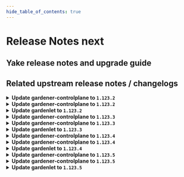 ```yaml
---
hide_table_of_contents: true
---
```


# Release Notes next

## Yake release notes and upgrade guide

## Related upstream release notes / changelogs


<details>
<summary><b>Update gardener-controlplane to <code>1.123.2</code></b></summary>

# [gardener/gardener]

## 🐛 Bug Fixes

- `[OPERATOR]` A bug has been fixed which caused `Pod`s from namespaces other than `kube-system` and labeled with `node.gardener.cloud/critical-component=true` to be considered by `gardener-resource-manager`. by @rfranzke [#12566]
- `[OPERATOR]` A bug in which `gardener-node-agent` was not able to in-place update OS versions that specify only `MAJOR.MINOR` in the `os-release` but `MAJOR.MINOR.PATCH` in the cloud profile is now fixed. by @shafeeqes [#12561]
- `[OPERATOR]` A bug in the `istio-ingress` helm chart which could lead to a missing traffic distribution policy in the internal istio-ingressgateway service on certain Kubernetes versions has been fixed. by @oliver-goetz [#12545]
- `[OPERATOR]` A bug in shoot reconciliation that caused RewriteEncryptedDataAddLabel to be called for hibernated shoots, leading to a panic in the gardenlet, has been fixed. by @acumino [#12602]

## Helm Charts
- controlplane: `europe-docker.pkg.dev/gardener-project/releases/charts/gardener/controlplane:v1.123.2`
- gardenlet: `europe-docker.pkg.dev/gardener-project/releases/charts/gardener/gardenlet:v1.123.2`
- operator: `europe-docker.pkg.dev/gardener-project/releases/charts/gardener/operator:v1.123.2`
- resource-manager: `europe-docker.pkg.dev/gardener-project/releases/charts/gardener/resource-manager:v1.123.2`
## Container (OCI) Images
- admission-controller: `europe-docker.pkg.dev/gardener-project/releases/gardener/admission-controller:v1.123.2`
- apiserver: `europe-docker.pkg.dev/gardener-project/releases/gardener/apiserver:v1.123.2`
- controller-manager: `europe-docker.pkg.dev/gardener-project/releases/gardener/controller-manager:v1.123.2`
- gardenadm: `europe-docker.pkg.dev/gardener-project/releases/gardener/gardenadm:v1.123.2`
- gardenlet: `europe-docker.pkg.dev/gardener-project/releases/gardener/gardenlet:v1.123.2`
- node-agent: `europe-docker.pkg.dev/gardener-project/releases/gardener/node-agent:v1.123.2`
- operator: `europe-docker.pkg.dev/gardener-project/releases/gardener/operator:v1.123.2`
- resource-manager: `europe-docker.pkg.dev/gardener-project/releases/gardener/resource-manager:v1.123.2`
- scheduler: `europe-docker.pkg.dev/gardener-project/releases/gardener/scheduler:v1.123.2`


</details>

<details>
<summary><b>Update gardener-controlplane to <code>1.123.2</code></b></summary>

# [gardener/gardener]

## 🐛 Bug Fixes

- `[OPERATOR]` A bug has been fixed which caused `Pod`s from namespaces other than `kube-system` and labeled with `node.gardener.cloud/critical-component=true` to be considered by `gardener-resource-manager`. by @rfranzke [#12566]
- `[OPERATOR]` A bug in which `gardener-node-agent` was not able to in-place update OS versions that specify only `MAJOR.MINOR` in the `os-release` but `MAJOR.MINOR.PATCH` in the cloud profile is now fixed. by @shafeeqes [#12561]
- `[OPERATOR]` A bug in the `istio-ingress` helm chart which could lead to a missing traffic distribution policy in the internal istio-ingressgateway service on certain Kubernetes versions has been fixed. by @oliver-goetz [#12545]
- `[OPERATOR]` A bug in shoot reconciliation that caused RewriteEncryptedDataAddLabel to be called for hibernated shoots, leading to a panic in the gardenlet, has been fixed. by @acumino [#12602]

## Helm Charts
- controlplane: `europe-docker.pkg.dev/gardener-project/releases/charts/gardener/controlplane:v1.123.2`
- gardenlet: `europe-docker.pkg.dev/gardener-project/releases/charts/gardener/gardenlet:v1.123.2`
- operator: `europe-docker.pkg.dev/gardener-project/releases/charts/gardener/operator:v1.123.2`
- resource-manager: `europe-docker.pkg.dev/gardener-project/releases/charts/gardener/resource-manager:v1.123.2`
## Container (OCI) Images
- admission-controller: `europe-docker.pkg.dev/gardener-project/releases/gardener/admission-controller:v1.123.2`
- apiserver: `europe-docker.pkg.dev/gardener-project/releases/gardener/apiserver:v1.123.2`
- controller-manager: `europe-docker.pkg.dev/gardener-project/releases/gardener/controller-manager:v1.123.2`
- gardenadm: `europe-docker.pkg.dev/gardener-project/releases/gardener/gardenadm:v1.123.2`
- gardenlet: `europe-docker.pkg.dev/gardener-project/releases/gardener/gardenlet:v1.123.2`
- node-agent: `europe-docker.pkg.dev/gardener-project/releases/gardener/node-agent:v1.123.2`
- operator: `europe-docker.pkg.dev/gardener-project/releases/gardener/operator:v1.123.2`
- resource-manager: `europe-docker.pkg.dev/gardener-project/releases/gardener/resource-manager:v1.123.2`
- scheduler: `europe-docker.pkg.dev/gardener-project/releases/gardener/scheduler:v1.123.2`


</details>

<details>
<summary><b>Update gardenlet to <code>1.123.2</code></b></summary>

# [gardener/gardener]

## 🐛 Bug Fixes

- `[OPERATOR]` A bug has been fixed which caused `Pod`s from namespaces other than `kube-system` and labeled with `node.gardener.cloud/critical-component=true` to be considered by `gardener-resource-manager`. by @rfranzke [#12566]
- `[OPERATOR]` A bug in which `gardener-node-agent` was not able to in-place update OS versions that specify only `MAJOR.MINOR` in the `os-release` but `MAJOR.MINOR.PATCH` in the cloud profile is now fixed. by @shafeeqes [#12561]
- `[OPERATOR]` A bug in the `istio-ingress` helm chart which could lead to a missing traffic distribution policy in the internal istio-ingressgateway service on certain Kubernetes versions has been fixed. by @oliver-goetz [#12545]
- `[OPERATOR]` A bug in shoot reconciliation that caused RewriteEncryptedDataAddLabel to be called for hibernated shoots, leading to a panic in the gardenlet, has been fixed. by @acumino [#12602]

## Helm Charts
- controlplane: `europe-docker.pkg.dev/gardener-project/releases/charts/gardener/controlplane:v1.123.2`
- gardenlet: `europe-docker.pkg.dev/gardener-project/releases/charts/gardener/gardenlet:v1.123.2`
- operator: `europe-docker.pkg.dev/gardener-project/releases/charts/gardener/operator:v1.123.2`
- resource-manager: `europe-docker.pkg.dev/gardener-project/releases/charts/gardener/resource-manager:v1.123.2`
## Container (OCI) Images
- admission-controller: `europe-docker.pkg.dev/gardener-project/releases/gardener/admission-controller:v1.123.2`
- apiserver: `europe-docker.pkg.dev/gardener-project/releases/gardener/apiserver:v1.123.2`
- controller-manager: `europe-docker.pkg.dev/gardener-project/releases/gardener/controller-manager:v1.123.2`
- gardenadm: `europe-docker.pkg.dev/gardener-project/releases/gardener/gardenadm:v1.123.2`
- gardenlet: `europe-docker.pkg.dev/gardener-project/releases/gardener/gardenlet:v1.123.2`
- node-agent: `europe-docker.pkg.dev/gardener-project/releases/gardener/node-agent:v1.123.2`
- operator: `europe-docker.pkg.dev/gardener-project/releases/gardener/operator:v1.123.2`
- resource-manager: `europe-docker.pkg.dev/gardener-project/releases/gardener/resource-manager:v1.123.2`
- scheduler: `europe-docker.pkg.dev/gardener-project/releases/gardener/scheduler:v1.123.2`


</details>

<details>
<summary><b>Update gardener-controlplane to <code>1.123.3</code></b></summary>

# [gardener/gardener]

## 🐛 Bug Fixes

- `[USER]` The Kubernetes feature gate `ValidatingAdmissionPolicy` is now marked as removed in Kubernetes 1.32. Previously, it was possible to upgrade a Shoot cluster to Kubernetes 1.32 with this feature gate enabled, which resulted in kube-apiserver failing to start due to an unrecognized feature gate. by @marc1404 [#12646]
- `[OPERATOR]` Fix cluster-autoscaler specific annotations on machine deployment upon update in worker specific cluster autoscaler options. by @takoverflow [#12679]
## 🏃 Others

- `[DEPENDENCY]` The following dependencies have been updated:  
  - `gardener/dashboard` from `1.81.0` to `1.81.1`. [Release Notes](https://redirect.github.com/gardener/dashboard/releases/tag/1.81.1) by @gardener-ci-robot [#12622]
- `[OPERATOR]` A bug in Gardener Node Agent that prevented the location for the sandbox image to be configurable to a custom value on worker nodes with containerd 2.x was fixed. by @MrBatschner [#12670]
[github.com/gardener/dashboard:1.81.1]
# [gardener/dashboard]

## 🐛 Bug Fixes

- `[USER]` Fixed issue where wrong dashboard version (with -dev tag) was displayed in the UI by @gardener-github-actions[bot] [#2527]

## Helm Charts
- controlplane: `europe-docker.pkg.dev/gardener-project/releases/charts/gardener/controlplane:v1.123.3`
- gardenlet: `europe-docker.pkg.dev/gardener-project/releases/charts/gardener/gardenlet:v1.123.3`
- operator: `europe-docker.pkg.dev/gardener-project/releases/charts/gardener/operator:v1.123.3`
- resource-manager: `europe-docker.pkg.dev/gardener-project/releases/charts/gardener/resource-manager:v1.123.3`
## Container (OCI) Images
- admission-controller: `europe-docker.pkg.dev/gardener-project/releases/gardener/admission-controller:v1.123.3`
- apiserver: `europe-docker.pkg.dev/gardener-project/releases/gardener/apiserver:v1.123.3`
- controller-manager: `europe-docker.pkg.dev/gardener-project/releases/gardener/controller-manager:v1.123.3`
- gardenadm: `europe-docker.pkg.dev/gardener-project/releases/gardener/gardenadm:v1.123.3`
- gardenlet: `europe-docker.pkg.dev/gardener-project/releases/gardener/gardenlet:v1.123.3`
- node-agent: `europe-docker.pkg.dev/gardener-project/releases/gardener/node-agent:v1.123.3`
- operator: `europe-docker.pkg.dev/gardener-project/releases/gardener/operator:v1.123.3`
- resource-manager: `europe-docker.pkg.dev/gardener-project/releases/gardener/resource-manager:v1.123.3`
- scheduler: `europe-docker.pkg.dev/gardener-project/releases/gardener/scheduler:v1.123.3`


</details>

<details>
<summary><b>Update gardener-controlplane to <code>1.123.3</code></b></summary>

# [gardener/gardener]

## 🐛 Bug Fixes

- `[USER]` The Kubernetes feature gate `ValidatingAdmissionPolicy` is now marked as removed in Kubernetes 1.32. Previously, it was possible to upgrade a Shoot cluster to Kubernetes 1.32 with this feature gate enabled, which resulted in kube-apiserver failing to start due to an unrecognized feature gate. by @marc1404 [#12646]
- `[OPERATOR]` Fix cluster-autoscaler specific annotations on machine deployment upon update in worker specific cluster autoscaler options. by @takoverflow [#12679]
## 🏃 Others

- `[DEPENDENCY]` The following dependencies have been updated:  
  - `gardener/dashboard` from `1.81.0` to `1.81.1`. [Release Notes](https://redirect.github.com/gardener/dashboard/releases/tag/1.81.1) by @gardener-ci-robot [#12622]
- `[OPERATOR]` A bug in Gardener Node Agent that prevented the location for the sandbox image to be configurable to a custom value on worker nodes with containerd 2.x was fixed. by @MrBatschner [#12670]
[github.com/gardener/dashboard:1.81.1]
# [gardener/dashboard]

## 🐛 Bug Fixes

- `[USER]` Fixed issue where wrong dashboard version (with -dev tag) was displayed in the UI by @gardener-github-actions[bot] [#2527]

## Helm Charts
- controlplane: `europe-docker.pkg.dev/gardener-project/releases/charts/gardener/controlplane:v1.123.3`
- gardenlet: `europe-docker.pkg.dev/gardener-project/releases/charts/gardener/gardenlet:v1.123.3`
- operator: `europe-docker.pkg.dev/gardener-project/releases/charts/gardener/operator:v1.123.3`
- resource-manager: `europe-docker.pkg.dev/gardener-project/releases/charts/gardener/resource-manager:v1.123.3`
## Container (OCI) Images
- admission-controller: `europe-docker.pkg.dev/gardener-project/releases/gardener/admission-controller:v1.123.3`
- apiserver: `europe-docker.pkg.dev/gardener-project/releases/gardener/apiserver:v1.123.3`
- controller-manager: `europe-docker.pkg.dev/gardener-project/releases/gardener/controller-manager:v1.123.3`
- gardenadm: `europe-docker.pkg.dev/gardener-project/releases/gardener/gardenadm:v1.123.3`
- gardenlet: `europe-docker.pkg.dev/gardener-project/releases/gardener/gardenlet:v1.123.3`
- node-agent: `europe-docker.pkg.dev/gardener-project/releases/gardener/node-agent:v1.123.3`
- operator: `europe-docker.pkg.dev/gardener-project/releases/gardener/operator:v1.123.3`
- resource-manager: `europe-docker.pkg.dev/gardener-project/releases/gardener/resource-manager:v1.123.3`
- scheduler: `europe-docker.pkg.dev/gardener-project/releases/gardener/scheduler:v1.123.3`


</details>

<details>
<summary><b>Update gardenlet to <code>1.123.3</code></b></summary>

# [gardener/gardener]

## 🐛 Bug Fixes

- `[USER]` The Kubernetes feature gate `ValidatingAdmissionPolicy` is now marked as removed in Kubernetes 1.32. Previously, it was possible to upgrade a Shoot cluster to Kubernetes 1.32 with this feature gate enabled, which resulted in kube-apiserver failing to start due to an unrecognized feature gate. by @marc1404 [#12646]
- `[OPERATOR]` Fix cluster-autoscaler specific annotations on machine deployment upon update in worker specific cluster autoscaler options. by @takoverflow [#12679]
## 🏃 Others

- `[DEPENDENCY]` The following dependencies have been updated:  
  - `gardener/dashboard` from `1.81.0` to `1.81.1`. [Release Notes](https://redirect.github.com/gardener/dashboard/releases/tag/1.81.1) by @gardener-ci-robot [#12622]
- `[OPERATOR]` A bug in Gardener Node Agent that prevented the location for the sandbox image to be configurable to a custom value on worker nodes with containerd 2.x was fixed. by @MrBatschner [#12670]
[github.com/gardener/dashboard:1.81.1]
# [gardener/dashboard]

## 🐛 Bug Fixes

- `[USER]` Fixed issue where wrong dashboard version (with -dev tag) was displayed in the UI by @gardener-github-actions[bot] [#2527]

## Helm Charts
- controlplane: `europe-docker.pkg.dev/gardener-project/releases/charts/gardener/controlplane:v1.123.3`
- gardenlet: `europe-docker.pkg.dev/gardener-project/releases/charts/gardener/gardenlet:v1.123.3`
- operator: `europe-docker.pkg.dev/gardener-project/releases/charts/gardener/operator:v1.123.3`
- resource-manager: `europe-docker.pkg.dev/gardener-project/releases/charts/gardener/resource-manager:v1.123.3`
## Container (OCI) Images
- admission-controller: `europe-docker.pkg.dev/gardener-project/releases/gardener/admission-controller:v1.123.3`
- apiserver: `europe-docker.pkg.dev/gardener-project/releases/gardener/apiserver:v1.123.3`
- controller-manager: `europe-docker.pkg.dev/gardener-project/releases/gardener/controller-manager:v1.123.3`
- gardenadm: `europe-docker.pkg.dev/gardener-project/releases/gardener/gardenadm:v1.123.3`
- gardenlet: `europe-docker.pkg.dev/gardener-project/releases/gardener/gardenlet:v1.123.3`
- node-agent: `europe-docker.pkg.dev/gardener-project/releases/gardener/node-agent:v1.123.3`
- operator: `europe-docker.pkg.dev/gardener-project/releases/gardener/operator:v1.123.3`
- resource-manager: `europe-docker.pkg.dev/gardener-project/releases/gardener/resource-manager:v1.123.3`
- scheduler: `europe-docker.pkg.dev/gardener-project/releases/gardener/scheduler:v1.123.3`


</details>

<details>
<summary><b>Update gardener-controlplane to <code>1.123.4</code></b></summary>

# [github.com/gardener/gardener:v1.123.4]

## 🏃 Others
- `[DEPENDENCY]` The following dependencies have been updated:  
  - `gardener/autoscaler` from `v1.32.0` to `v1.32.1`. [Release Notes](https://redirect.github.com/gardener/autoscaler/releases/tag/v1.32.1) by @gardener-ci-robot [[#12718](https://github.com/gardener/gardener/pull/12718)]

## Helm Charts
- controlplane: `europe-docker.pkg.dev/gardener-project/releases/charts/gardener/controlplane:v1.123.4`
- gardenlet: `europe-docker.pkg.dev/gardener-project/releases/charts/gardener/gardenlet:v1.123.4`
- operator: `europe-docker.pkg.dev/gardener-project/releases/charts/gardener/operator:v1.123.4`
- resource-manager: `europe-docker.pkg.dev/gardener-project/releases/charts/gardener/resource-manager:v1.123.4`
## Container (OCI) Images
- admission-controller: `europe-docker.pkg.dev/gardener-project/releases/gardener/admission-controller:v1.123.4`
- apiserver: `europe-docker.pkg.dev/gardener-project/releases/gardener/apiserver:v1.123.4`
- controller-manager: `europe-docker.pkg.dev/gardener-project/releases/gardener/controller-manager:v1.123.4`
- gardenadm: `europe-docker.pkg.dev/gardener-project/releases/gardener/gardenadm:v1.123.4`
- gardenlet: `europe-docker.pkg.dev/gardener-project/releases/gardener/gardenlet:v1.123.4`
- node-agent: `europe-docker.pkg.dev/gardener-project/releases/gardener/node-agent:v1.123.4`
- operator: `europe-docker.pkg.dev/gardener-project/releases/gardener/operator:v1.123.4`
- resource-manager: `europe-docker.pkg.dev/gardener-project/releases/gardener/resource-manager:v1.123.4`
- scheduler: `europe-docker.pkg.dev/gardener-project/releases/gardener/scheduler:v1.123.4`


</details>

<details>
<summary><b>Update gardener-controlplane to <code>1.123.4</code></b></summary>

# [github.com/gardener/gardener:v1.123.4]

## 🏃 Others
- `[DEPENDENCY]` The following dependencies have been updated:  
  - `gardener/autoscaler` from `v1.32.0` to `v1.32.1`. [Release Notes](https://redirect.github.com/gardener/autoscaler/releases/tag/v1.32.1) by @gardener-ci-robot [[#12718](https://github.com/gardener/gardener/pull/12718)]

## Helm Charts
- controlplane: `europe-docker.pkg.dev/gardener-project/releases/charts/gardener/controlplane:v1.123.4`
- gardenlet: `europe-docker.pkg.dev/gardener-project/releases/charts/gardener/gardenlet:v1.123.4`
- operator: `europe-docker.pkg.dev/gardener-project/releases/charts/gardener/operator:v1.123.4`
- resource-manager: `europe-docker.pkg.dev/gardener-project/releases/charts/gardener/resource-manager:v1.123.4`
## Container (OCI) Images
- admission-controller: `europe-docker.pkg.dev/gardener-project/releases/gardener/admission-controller:v1.123.4`
- apiserver: `europe-docker.pkg.dev/gardener-project/releases/gardener/apiserver:v1.123.4`
- controller-manager: `europe-docker.pkg.dev/gardener-project/releases/gardener/controller-manager:v1.123.4`
- gardenadm: `europe-docker.pkg.dev/gardener-project/releases/gardener/gardenadm:v1.123.4`
- gardenlet: `europe-docker.pkg.dev/gardener-project/releases/gardener/gardenlet:v1.123.4`
- node-agent: `europe-docker.pkg.dev/gardener-project/releases/gardener/node-agent:v1.123.4`
- operator: `europe-docker.pkg.dev/gardener-project/releases/gardener/operator:v1.123.4`
- resource-manager: `europe-docker.pkg.dev/gardener-project/releases/gardener/resource-manager:v1.123.4`
- scheduler: `europe-docker.pkg.dev/gardener-project/releases/gardener/scheduler:v1.123.4`


</details>

<details>
<summary><b>Update gardenlet to <code>1.123.4</code></b></summary>

# [github.com/gardener/gardener:v1.123.4]

## 🏃 Others
- `[DEPENDENCY]` The following dependencies have been updated:  
  - `gardener/autoscaler` from `v1.32.0` to `v1.32.1`. [Release Notes](https://redirect.github.com/gardener/autoscaler/releases/tag/v1.32.1) by @gardener-ci-robot [[#12718](https://github.com/gardener/gardener/pull/12718)]

## Helm Charts
- controlplane: `europe-docker.pkg.dev/gardener-project/releases/charts/gardener/controlplane:v1.123.4`
- gardenlet: `europe-docker.pkg.dev/gardener-project/releases/charts/gardener/gardenlet:v1.123.4`
- operator: `europe-docker.pkg.dev/gardener-project/releases/charts/gardener/operator:v1.123.4`
- resource-manager: `europe-docker.pkg.dev/gardener-project/releases/charts/gardener/resource-manager:v1.123.4`
## Container (OCI) Images
- admission-controller: `europe-docker.pkg.dev/gardener-project/releases/gardener/admission-controller:v1.123.4`
- apiserver: `europe-docker.pkg.dev/gardener-project/releases/gardener/apiserver:v1.123.4`
- controller-manager: `europe-docker.pkg.dev/gardener-project/releases/gardener/controller-manager:v1.123.4`
- gardenadm: `europe-docker.pkg.dev/gardener-project/releases/gardener/gardenadm:v1.123.4`
- gardenlet: `europe-docker.pkg.dev/gardener-project/releases/gardener/gardenlet:v1.123.4`
- node-agent: `europe-docker.pkg.dev/gardener-project/releases/gardener/node-agent:v1.123.4`
- operator: `europe-docker.pkg.dev/gardener-project/releases/gardener/operator:v1.123.4`
- resource-manager: `europe-docker.pkg.dev/gardener-project/releases/gardener/resource-manager:v1.123.4`
- scheduler: `europe-docker.pkg.dev/gardener-project/releases/gardener/scheduler:v1.123.4`


</details>

<details>
<summary><b>Update gardener-controlplane to <code>1.123.5</code></b></summary>

# [github.com/gardener/gardener:v1.123.5]

## 🐛 Bug Fixes
- `[USER]` Errors that occur during `Worker` reconciliation are now also propagated to the `Shoot` status. by @gardener-ci-robot [[#12791](https://github.com/gardener/gardener/pull/12791)]

## Helm Charts
- controlplane: `europe-docker.pkg.dev/gardener-project/releases/charts/gardener/controlplane:v1.123.5`
- gardenlet: `europe-docker.pkg.dev/gardener-project/releases/charts/gardener/gardenlet:v1.123.5`
- operator: `europe-docker.pkg.dev/gardener-project/releases/charts/gardener/operator:v1.123.5`
- resource-manager: `europe-docker.pkg.dev/gardener-project/releases/charts/gardener/resource-manager:v1.123.5`
## Container (OCI) Images
- admission-controller: `europe-docker.pkg.dev/gardener-project/releases/gardener/admission-controller:v1.123.5`
- apiserver: `europe-docker.pkg.dev/gardener-project/releases/gardener/apiserver:v1.123.5`
- controller-manager: `europe-docker.pkg.dev/gardener-project/releases/gardener/controller-manager:v1.123.5`
- gardenadm: `europe-docker.pkg.dev/gardener-project/releases/gardener/gardenadm:v1.123.5`
- gardenlet: `europe-docker.pkg.dev/gardener-project/releases/gardener/gardenlet:v1.123.5`
- node-agent: `europe-docker.pkg.dev/gardener-project/releases/gardener/node-agent:v1.123.5`
- operator: `europe-docker.pkg.dev/gardener-project/releases/gardener/operator:v1.123.5`
- resource-manager: `europe-docker.pkg.dev/gardener-project/releases/gardener/resource-manager:v1.123.5`
- scheduler: `europe-docker.pkg.dev/gardener-project/releases/gardener/scheduler:v1.123.5`


</details>

<details>
<summary><b>Update gardener-controlplane to <code>1.123.5</code></b></summary>

# [github.com/gardener/gardener:v1.123.5]

## 🐛 Bug Fixes
- `[USER]` Errors that occur during `Worker` reconciliation are now also propagated to the `Shoot` status. by @gardener-ci-robot [[#12791](https://github.com/gardener/gardener/pull/12791)]

## Helm Charts
- controlplane: `europe-docker.pkg.dev/gardener-project/releases/charts/gardener/controlplane:v1.123.5`
- gardenlet: `europe-docker.pkg.dev/gardener-project/releases/charts/gardener/gardenlet:v1.123.5`
- operator: `europe-docker.pkg.dev/gardener-project/releases/charts/gardener/operator:v1.123.5`
- resource-manager: `europe-docker.pkg.dev/gardener-project/releases/charts/gardener/resource-manager:v1.123.5`
## Container (OCI) Images
- admission-controller: `europe-docker.pkg.dev/gardener-project/releases/gardener/admission-controller:v1.123.5`
- apiserver: `europe-docker.pkg.dev/gardener-project/releases/gardener/apiserver:v1.123.5`
- controller-manager: `europe-docker.pkg.dev/gardener-project/releases/gardener/controller-manager:v1.123.5`
- gardenadm: `europe-docker.pkg.dev/gardener-project/releases/gardener/gardenadm:v1.123.5`
- gardenlet: `europe-docker.pkg.dev/gardener-project/releases/gardener/gardenlet:v1.123.5`
- node-agent: `europe-docker.pkg.dev/gardener-project/releases/gardener/node-agent:v1.123.5`
- operator: `europe-docker.pkg.dev/gardener-project/releases/gardener/operator:v1.123.5`
- resource-manager: `europe-docker.pkg.dev/gardener-project/releases/gardener/resource-manager:v1.123.5`
- scheduler: `europe-docker.pkg.dev/gardener-project/releases/gardener/scheduler:v1.123.5`


</details>

<details>
<summary><b>Update gardenlet to <code>1.123.5</code></b></summary>

# [github.com/gardener/gardener:v1.123.5]

## 🐛 Bug Fixes
- `[USER]` Errors that occur during `Worker` reconciliation are now also propagated to the `Shoot` status. by @gardener-ci-robot [[#12791](https://github.com/gardener/gardener/pull/12791)]

## Helm Charts
- controlplane: `europe-docker.pkg.dev/gardener-project/releases/charts/gardener/controlplane:v1.123.5`
- gardenlet: `europe-docker.pkg.dev/gardener-project/releases/charts/gardener/gardenlet:v1.123.5`
- operator: `europe-docker.pkg.dev/gardener-project/releases/charts/gardener/operator:v1.123.5`
- resource-manager: `europe-docker.pkg.dev/gardener-project/releases/charts/gardener/resource-manager:v1.123.5`
## Container (OCI) Images
- admission-controller: `europe-docker.pkg.dev/gardener-project/releases/gardener/admission-controller:v1.123.5`
- apiserver: `europe-docker.pkg.dev/gardener-project/releases/gardener/apiserver:v1.123.5`
- controller-manager: `europe-docker.pkg.dev/gardener-project/releases/gardener/controller-manager:v1.123.5`
- gardenadm: `europe-docker.pkg.dev/gardener-project/releases/gardener/gardenadm:v1.123.5`
- gardenlet: `europe-docker.pkg.dev/gardener-project/releases/gardener/gardenlet:v1.123.5`
- node-agent: `europe-docker.pkg.dev/gardener-project/releases/gardener/node-agent:v1.123.5`
- operator: `europe-docker.pkg.dev/gardener-project/releases/gardener/operator:v1.123.5`
- resource-manager: `europe-docker.pkg.dev/gardener-project/releases/gardener/resource-manager:v1.123.5`
- scheduler: `europe-docker.pkg.dev/gardener-project/releases/gardener/scheduler:v1.123.5`


</details>
